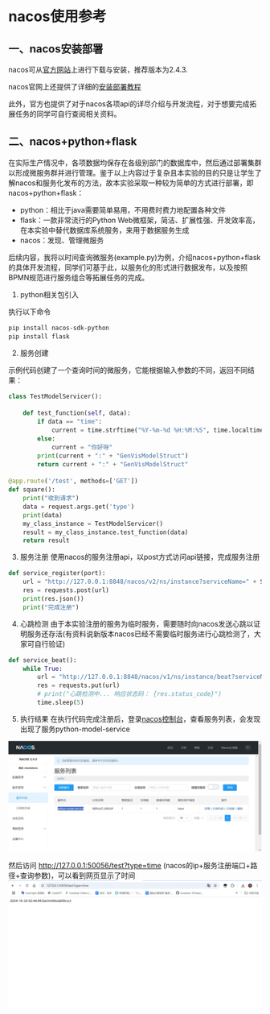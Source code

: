 # nacos使用参考
## 一、nacos安装部署
nacos可从[官方网站](https://nacos.io/download/nacos-server/)上进行下载与安装，推荐版本为2.4.3.

nacos官网上还提供了详细的[安装部署教程](https://nacos.io/docs/latest/quickstart/quick-start/)

此外，官方也提供了对于nacos各项api的详尽介绍与开发流程，对于想要完成拓展任务的同学可自行查阅相关资料。

## 二、nacos+python+flask
在实际生产情况中，各项数据均保存在各级别部门的数据库中，然后通过部署集群以形成微服务群并进行管理。鉴于以上内容过于复杂且本实验的目的只是让学生了解nacos和服务化发布的方法，故本实验采取一种较为简单的方式进行部署，即nacos+python+flask：

- python：相比于java需要简单易用，不用费时费力地配置各种文件
- flask：⼀款⾮常流⾏的Python Web微框架，简洁、扩展性强、开发效率高，在本实验中替代数据库系统服务，来用于数据服务生成
- nacos：发现、管理微服务

后续内容，我将以时间查询微服务(example.py)为例，介绍nacos+python+flask的具体开发流程，同学们可基于此，以服务化的形式进行数据发布，以及按照BPMN规范进行服务组合等拓展任务的完成。

1. python相关包引入

执行以下命令
```bash 
pip install nacos-sdk-python
pip install flask
```
2. 服务创建

示例代码创建了一个查询时间的微服务，它能根据输入参数的不同，返回不同结果：
```python
class TestModelServicer():

    def test_function(self, data):
        if data == "time":
            current = time.strftime("%Y-%m-%d %H:%M:%S", time.localtime())
        else:
            current = "你好呀"
        print(current + ":" + "GenVisModelStruct")
        return current + ":" + "GenVisModelStruct"

@app.route('/test', methods=['GET'])
def square():
    print("收到请求")
    data = request.args.get('type')
    print(data)
    my_class_instance = TestModelServicer()
    result = my_class_instance.test_function(data)
    return result
```

3. 服务注册
使用nacos的服务注册api，以post方式访问api链接，完成服务注册
```python
def service_register(port):
    url = "http://127.0.0.1:8848/nacos/v2/ns/instance?serviceName=" + SERVICE_NAME + "&ip=" + IP + "&port=" + str(port)
    res = requests.post(url)
    print(res.json())
    print("完成注册")
```

4. 心跳检测
由于本实验注册的服务为临时服务，需要随时向nacos发送心跳以证明服务还存活(有资料说新版本nacos已经不需要临时服务进行心跳检测了，大家可自行验证)
```python
def service_beat():
    while True:
        url = "http://127.0.0.1:8848/nacos/v1/ns/instance/beat?serviceName=" + SERVICE_NAME + "&ip=" + IP + "&port=" + str(global_port)
        res = requests.put(url)
        # print("心跳检测中... 响应状态码： {res.status_code}")
        time.sleep(5)
```

5. 执行结果
在执行代码完成注册后，登录[nacos控制台](http://127.0.0.1:8848/nacos)，查看服务列表，会发现出现了服务python-model-service

![](./pictures/1.png)

然后访问 http://127.0.0.1:50056/test?type=time (nacos的ip+服务注册端口+路径+查询参数)，可以看到网页显示了时间
![](./pictures/2.png)